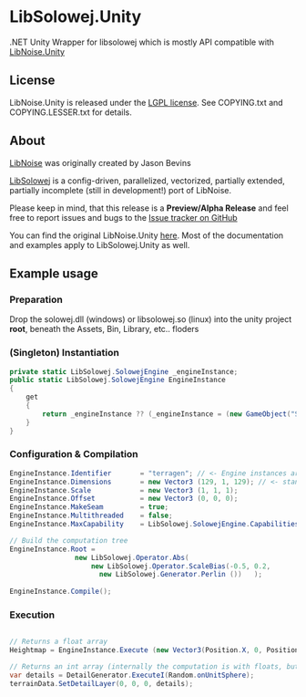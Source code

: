 # LibSolowej.Unity

.NET Unity Wrapper for libsolowej which is mostly API compatible with [LibNoise.Unity](https://github.com/ricardojmendez/LibNoise.Unity)

## License

LibNoise.Unity is released under the
[LGPL license](https://www.gnu.org/licenses/lgpl.html). See COPYING.txt and
COPYING.LESSER.txt for details.

## About

[LibNoise](http://libnoise.sourceforge.net/) was originally created by
Jason Bevins

[LibSolowej](https://github.com/zz-systems/solowej) is a config-driven, parallelized, vectorized, partially extended, partially incomplete (still in development!) port of LibNoise.

Please keep in mind, that this release is a **Preview/Alpha Release** and feel free to report issues and bugs to the [Issue tracker on GitHub](https://github.com/zz-systems/LibSolowej.Unity/issues)

You can find the original LibNoise.Unity [here](https://github.com/ricardojmendez/LibNoise.Unity).
Most of the documentation and examples apply to LibSolowej.Unity as well. 

## Example usage

### Preparation
Drop the solowej.dll (windows) or libsolowej.so (linux) into the unity project **root**, beneath the Assets, Bin, Library, etc.. floders

### (Singleton) Instantiation
```C#
private static LibSolowej.SolowejEngine _engineInstance;
public static LibSolowej.SolowejEngine EngineInstance
{
	get
	{
		return _engineInstance ?? (_engineInstance = (new GameObject("SolowejEngine")).AddComponent<LibSolowej.SolowejEngine>());
	}
}
```
### Configuration & Compilation
```C#
EngineInstance.Identifier       = "terragen"; // <- Engine instances are distinguished by this name
EngineInstance.Dimensions 		= new Vector3 (129, 1, 129); // <- standard settings you find in LibSolowej
EngineInstance.Scale 			= new Vector3 (1, 1, 1);
EngineInstance.Offset 			= new Vector3 (0, 0, 0);
EngineInstance.MakeSeam 		= true;
EngineInstance.Multithreaded 	= false;
EngineInstance.MaxCapability	= LibSolowej.SolowejEngine.Capabilities.AVX2;

// Build the computation tree
EngineInstance.Root = 
				new LibSolowej.Operator.Abs(
					new LibSolowej.Operator.ScaleBias(-0.5, 0.2,
					  new LibSolowej.Generator.Perlin ())	);
					
EngineInstance.Compile();
```
### Execution
```C#

// Returns a float array
Heightmap = EngineInstance.Execute (new Vector3(Position.X, 0, Position.Z));

// Returns an int array (internally the computation is with floats, but is rounded and casted to int afterwards)
var details = DetailGenerator.ExecuteI(Random.onUnitSphere);
terrainData.SetDetailLayer(0, 0, 0, details);
```
